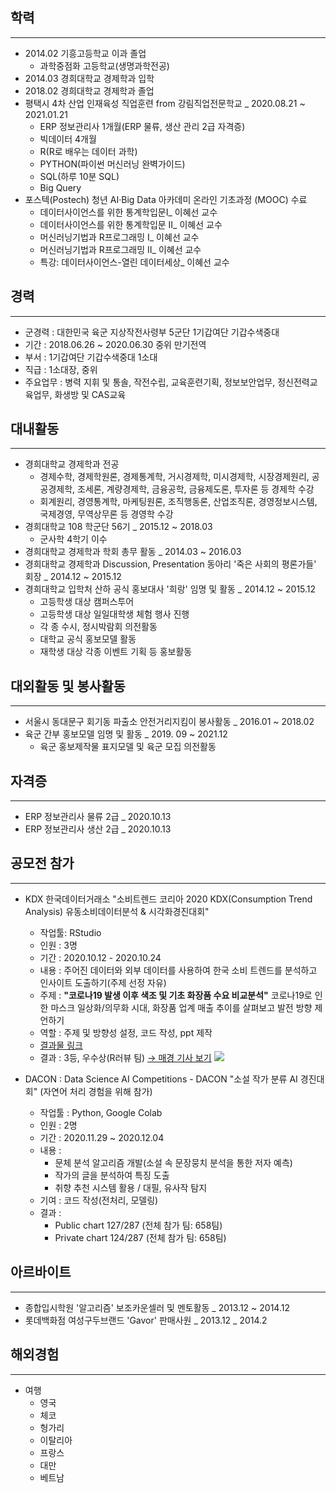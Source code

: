 ## 학력
---  
- 2014.02 기흥고등학교 이과 졸업
  + 과학중점화 고등학교(생명과학전공)
- 2014.03 경희대학교 경제학과 입학  
- 2018.02 경희대학교 경제학과 졸업  
- 평택시 4차 산업 인재육성 직업훈련 from 강림직업전문학교 _ 2020.08.21 ~ 2021.01.21
  + ERP 정보관리사 1개월(ERP 물류, 생산 관리 2급 자격증) 
  + 빅데이터 4개월 
  - R(R로 배우는 데이터 과학)
  - PYTHON(파이썬 머신러닝 완벽가이드)
  - SQL(하루 10분 SQL)
  - Big Query
- 포스텍(Postech) 청년 AI·Big Data 아카데미 온라인 기초과정 (MOOC) 수료 
  + 데이터사이언스를 위한 통계학입문Ⅰ_ 이혜선 교수
  + 데이터사이언스를 위한 통계학입문 II_ 이혜선 교수
  + 머신러닝기법과 R프로그래밍 I_ 이혜선 교수
  + 머신러닝기법과 R프로그래밍 II_ 이혜선 교수
  + 특강: 데이터사이언스-열린 데이터세상_ 이혜선 교수 


## 경력 
---
- 군경력 : 대한민국 육군 지상작전사령부 5군단 1기갑여단 기갑수색중대
- 기간 : 2018.06.26 ~ 2020.06.30 중위 만기전역
- 부서 : 1기갑여단 기갑수색중대 1소대
- 직급 : 1소대장, 중위 
- 주요업무 : 병력 지휘 및 통솔, 작전수립, 교육훈련기획, 정보보안업무, 정신전력교육업무, 화생방 및 CAS교육
  
## 대내활동  
---
- 경희대학교 경제학과 전공  
  + 경제수학, 경제학원론, 경제통계학, 거시경제학, 미시경제학, 시장경제원리, 공공경제학, 조세론, 계량경제학, 금융공학, 금융제도론, 투자론  등 경제학 수강
  + 회계원리, 경영통계학, 마케팅원론, 조직행동론, 산업조직론, 경영정보시스템, 국제경영, 무역상무론 등 경영학 수강
- 경희대학교 108 학군단 56기 _ 2015.12 ~ 2018.03
  + 군사학 4학기 이수  
- 경희대학교 경제학과 학회 총무 활동 _ 2014.03 ~ 2016.03
- 경희대학교 경제학과 Discussion, Presentation 동아리 '죽은 사회의 평론가들' 회장 _ 2014.12 ~ 2015.12  
- 경희대학교 입학처 산하 공식 홍보대사 '희랑' 임명 및 활동 _ 2014.12 ~ 2015.12  
  + 고등학생 대상 캠퍼스투어  
  + 고등학생 대상 일일대학생 체험 행사 진행
  + 각 종 수시, 정시박람회 의전활동  
  + 대학교 공식 홍보모델 활동  
  + 재학생 대상 각종 이벤트 기획 등 홍보활동    
    
## 대외활동 및 봉사활동  
---  
- 서울시 동대문구 회기동 파출소 안전거리지킴이 봉사활동 _ 2016.01 ~ 2018.02
- 육군 간부 홍보모델 임명 및 활동 _ 2019. 09 ~ 2021.12
  + 육군 홍보제작물 표지모델 및 육군 모집 의전활동

## 자격증  
---
- ERP 정보관리사 물류 2급 _ 2020.10.13
- ERP 정보관리사 생산 2급 _ 2020.10.13  
  
## 공모전 참가  
---
- KDX 한국데이터거래소 "소비트렌드 코리아 2020 KDX(Consumption Trend Analysis) 유동소비데이터분석 & 시각화경진대회"
  + 작업툴: RStudio 
  + 인원 : 3명 
  + 기간 : 2020.10.12 - 2020.10.24
  + 내용 : 주어진 데이터와 외부 데이터를 사용하여 한국 소비 트렌드를 분석하고 인사이트 도출하기(주제 선정 자유)  
  + 주제 : **"코로나19 발생 이후 색조 및 기초 화장품 수요 비교분석"**
            코로나19로 인한 마스크 일상화/의무화 시대, 화장품 업계 매출 추이를 살펴보고 발전 방향 제언하기
  + 역할 : 주제 및 방향성 설정, 코드 작성, ppt 제작           
  + [결과물 링크](https://github.com/neip313/KDX_2020_project)
  + 결과 : 3등, 우수상(R러뷰 팀) [→ 매경 기사 보기](https://www.mk.co.kr/news/it/view/2020/11/1187287/)
  ![](image/)
  
- DACON : Data Science AI Competitions - DACON "소설 작가 분류 AI 경진대회"
  (자연어 처리 경험을 위해 참가) 
  + 작업툴 : Python, Google Colab
  + 인원 : 2명
  + 기간 : 2020.11.29 ~ 2020.12.04 
  + 내용 : 
    + 문체 분석 알고리즘 개발(소설 속 문장뭉치 분석을 통한 저자 예측)
    + 작가의 글을 분석하여 특징 도출
    + 취향 추천 시스템 활용 / 대필, 유사작 탐지
  + 기여 : 코드 작성(전처리, 모델링) 
  + 결과 : 
    + Public chart 127/287 (전체 참가 팀: 658팀) 
    + Private chart 124/287 (전체 참가 팀: 658팀)


## 아르바이트 
---  
- 종합입시학원 '알고리즘' 보조카운셀러 및 멘토활동 _ 2013.12 ~ 2014.12  
- 롯데백화점 여성구두브랜드 'Gavor' 판매사원 _ 2013.12 _ 2014.2  
  
## 해외경험   
---  
- 여행  
  + 영국  
  + 체코  
  + 헝가리  
  + 이탈리아  
  + 프랑스  
  + 대만  
  + 베트남
